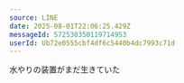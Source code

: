 ```yaml
---
source: LINE
date: 2025-08-01T22:06:25.429Z
messageId: 572530350119714953
userId: Ub72e0555cbf4df6c5440b4dc7993c71d
---
```


水やりの装置がまだ生きていた